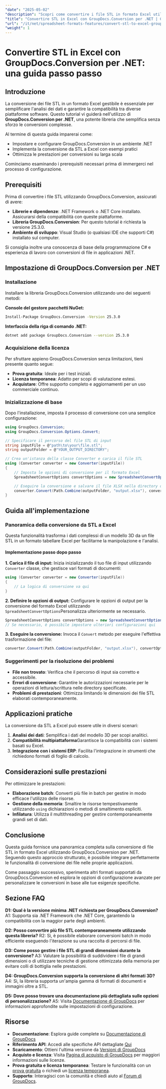 ```yaml
---
"date": "2025-05-02"
"description": "Scopri come convertire i file STL in formato Excel utilizzando GroupDocs.Conversion per .NET. Questa guida passo passo semplifica l'analisi dei dati e garantisce la compatibilità con il software."
"title": "Convertire STL in Excel con GroupDocs.Conversion per .NET | Guida passo passo"
"url": "/it/net/spreadsheet-formats-features/convert-stl-to-excel-groupdocs-net/"
"weight": 1
---
```


# Convertire STL in Excel con GroupDocs.Conversion per .NET: una guida passo passo

## Introduzione

La conversione dei file STL in un formato Excel gestibile è essenziale per semplificare l'analisi dei dati e garantire la compatibilità tra diverse piattaforme software. Questo tutorial vi guiderà nell'utilizzo di **GroupDocs.Conversion per .NET**, una potente libreria che semplifica senza sforzo le conversioni complesse.

Al termine di questa guida imparerai come:
- Impostare e configurare GroupDocs.Conversion in un ambiente .NET
- Implementa la conversione da STL a Excel con esempi pratici
- Ottimizza le prestazioni per conversioni su larga scala

Cominciamo esaminando i prerequisiti necessari prima di immergerci nel processo di configurazione.

## Prerequisiti

Prima di convertire i file STL utilizzando GroupDocs.Conversion, assicurati di avere:
- **Librerie e dipendenze**: .NET Framework o .NET Core installato. Assicurarsi della compatibilità con queste piattaforme.
- **Libreria GroupDocs.Conversion**: Per questo tutorial è richiesta la versione 25.3.0.
- **Ambiente di sviluppo**: Visual Studio (o qualsiasi IDE che supporti C#) installato sul computer.

Si consiglia inoltre una conoscenza di base della programmazione C# e esperienza di lavoro con conversioni di file in applicazioni .NET.

## Impostazione di GroupDocs.Conversion per .NET

### Installazione

Installare la libreria GroupDocs.Conversion utilizzando uno dei seguenti metodi:

**Console del gestore pacchetti NuGet:**
```bash
Install-Package GroupDocs.Conversion -Version 25.3.0
```

**Interfaccia della riga di comando .NET:**
```bash
dotnet add package GroupDocs.Conversion --version 25.3.0
```

### Acquisizione della licenza

Per sfruttare appieno GroupDocs.Conversion senza limitazioni, tieni presente quanto segue:
- **Prova gratuita**: Ideale per i test iniziali.
- **Licenza temporanea**: Adatto per scopi di valutazione estesi.
- **Acquistare**: Offre supporto completo e aggiornamenti per un uso commerciale continuo.

### Inizializzazione di base

Dopo l'installazione, imposta il processo di conversione con una semplice configurazione:
```csharp
using GroupDocs.Conversion;
using GroupDocs.Conversion.Options.Convert;

// Specificare il percorso del file STL di input
string inputFile = @"path\to\your\file.stl";
string outputFolder = @"YOUR_OUTPUT_DIRECTORY";

// Crea un'istanza della classe Converter e carica il file STL
using (Converter converter = new Converter(inputFile))
{
    // Imposta le opzioni di conversione per il formato Excel
    SpreadsheetConvertOptions convertOptions = new SpreadsheetConvertOptions();

    // Eseguire la conversione e salvare il file XLSX nella directory di output
    converter.Convert(Path.Combine(outputFolder, "output.xlsx"), convertOptions);
}
```

## Guida all'implementazione

### Panoramica della conversione da STL a Excel

Questa funzionalità trasforma i dati complessi di un modello 3D da un file STL in un formato tabellare Excel per facilitarne la manipolazione e l'analisi.

#### Implementazione passo dopo passo

**1. Carica il file di input:**
Inizia inizializzando il tuo file di input utilizzando `Converter` classe, che gestisce vari formati di documenti:
```csharp
using (Converter converter = new Converter(inputFile))
{
    // La logica di conversione va qui
}
```

**2. Definire le opzioni di output:**
Configurare le opzioni di output per la conversione del formato Excel utilizzando `SpreadsheetConvertOptions`Personalizza ulteriormente se necessario.
```csharp
SpreadsheetConvertOptions convertOptions = new SpreadsheetConvertOptions();
// Se necessario, è possibile impostare ulteriori configurazioni qui
```

**3. Eseguire la conversione:**
Invoca il `Convert` metodo per eseguire l'effettiva trasformazione del file:
```csharp
converter.Convert(Path.Combine(outputFolder, "output.xlsx"), convertOptions);
```

### Suggerimenti per la risoluzione dei problemi
- **File non trovato**: Verifica che il percorso di input sia corretto e accessibile.
- **Errori di conversione**: Garantire le autorizzazioni necessarie per le operazioni di lettura/scrittura nelle directory specificate.
- **Problemi di prestazioni**: Ottimizza limitando le dimensioni dei file STL elaborati contemporaneamente.

## Applicazioni pratiche

La conversione da STL a Excel può essere utile in diversi scenari:
1. **Analisi dei dati**: Semplifica i dati del modello 3D per scopi analitici.
2. **Compatibilità multipiattaforma**Garantisce la compatibilità con i sistemi basati su Excel.
3. **Integrazione con i sistemi ERP**: Facilita l'integrazione in strumenti che richiedono formati di foglio di calcolo.

## Considerazioni sulle prestazioni

Per ottimizzare le prestazioni:
- **Elaborazione batch**: Converti più file in batch per gestire in modo efficace l'utilizzo delle risorse.
- **Gestione della memoria**: Smaltire le risorse tempestivamente utilizzando `using` dichiarazioni o metodi di smaltimento espliciti.
- **Infilatura**: Utilizza il multithreading per gestire contemporaneamente grandi set di dati.

## Conclusione

Questa guida fornisce una panoramica completa sulla conversione di file STL in formato Excel utilizzando GroupDocs.Conversion per .NET. Seguendo questo approccio strutturato, è possibile integrare perfettamente le funzionalità di conversione dei file nelle proprie applicazioni.

Come passaggio successivo, sperimenta altri formati supportati da GroupDocs.Conversion ed esplora le opzioni di configurazione avanzate per personalizzare le conversioni in base alle tue esigenze specifiche.

## Sezione FAQ

**D1: Qual è la versione minima .NET richiesta per GroupDocs.Conversion?**
A1: Supporta sia .NET Framework che .NET Core, garantendo la compatibilità con la maggior parte degli ambienti.

**D2: Posso convertire più file STL contemporaneamente utilizzando questa libreria?**
R2: Sì, è possibile elaborare conversioni batch in modo efficiente eseguendo l'iterazione su una raccolta di percorsi di file.

**D3: Come posso gestire i file STL di grandi dimensioni durante la conversione?**
A3: Valutare la possibilità di suddividere i file di grandi dimensioni o di utilizzare tecniche di gestione ottimizzata della memoria per evitare colli di bottiglia nelle prestazioni.

**D4: GroupDocs.Conversion supporta la conversione di altri formati 3D?**
A4: Sì, la libreria supporta un'ampia gamma di formati di documenti e immagini oltre a STL.

**D5: Dove posso trovare una documentazione più dettagliata sulle opzioni di personalizzazione?**
A5: Visita [Documentazione di GroupDocs](https://docs.groupdocs.com/conversion/net/) per informazioni approfondite sulle impostazioni di configurazione.

## Risorse
- **Documentazione**: Esplora guide complete su [Documentazione di GroupDocs](https://docs.groupdocs.com/conversion/net/)
- **Riferimento API**: Accedi alle specifiche API dettagliate [Qui](https://reference.groupdocs.com/conversion/net/)
- **Scaricamento**: Ottieni l'ultima versione da [Versioni di GroupDocs](https://releases.groupdocs.com/conversion/net/)
- **Acquisto e licenza**: Visita [Pagina di acquisto di GroupDocs](https://purchase.groupdocs.com/buy) per maggiori informazioni sulle licenze.
- **Prova gratuita e licenza temporanea**: Testare le funzionalità con un [prova gratuita](https://releases.groupdocs.com/conversion/net/) o richiedi un [licenza temporanea](https://purchase.groupdocs.com/temporary-license/).
- **Supporto**: Interagisci con la comunità e chiedi aiuto al [Forum di GroupDocs](https://forum.groupdocs.com/c/conversion/10).